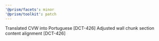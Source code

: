 ```yaml
---
'@prism/facets': minor
'@prism/toolkit': patch
---
```


Translated CVW into Portuguese [DCT-426]
Adjusted wall chunk section content alignment [DCT-426]

